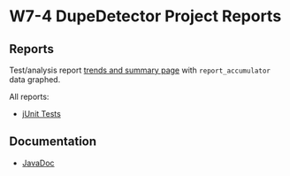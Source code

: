 # W7-4 DupeDetector Project Reports

## Reports
Test/analysis report [trends and summary page](./reports/) with `report_accumulator`
data graphed.

All reports:
* [jUnit Tests](./reports/tests/test/)

## Documentation
* [JavaDoc](./docs/javadoc/)
